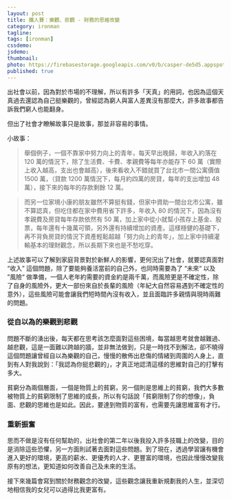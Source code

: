 ```yaml
---
layout: post
title: 鐵人賽：樂觀、悲觀 - 財務的思維改變
category: ironman
tagline:
tags: [ironman]
cssdemo:
jsdemo:
thumbnail:
photo: https://firebasestorage.googleapis.com/v0/b/casper-de5d5.appspot.com/o/images%2Fblog%2F201909%2Firon6.png?alt=media&token=a1b6d8c3-011f-4f93-b90c-6f964349253c
published: true
---
```


出社會以前，因為對於市場的不理解，所以有許多「天真」的用詞，也因為這個天真過去還認為自己挺樂觀的，曾經認為窮人與富人差異沒有那麼大，許多故事都告訴我們窮人也能翻身。

但出了社會才瞭解故事只是故事，那並非容易的事情。

小故事：

> 舉個例子，一個不靠家中努力向上的青年，每天早出晚歸，年收入約落在 120 萬的情況下，除了生活費、卡費、孝親費等每年亦能存下 60 萬（實際上收入越高，支出也會越高），後來看收入不錯就買了台北市一間公寓價值 1500 萬，（貸款 1200 萬情況下，每月約四萬的房貸，每年的支出增加 48 萬），接下來的每年的存款剩餘 12 萬。

> 而另一位家境小康的朋友雖然不算挺有錢，但家中資助一間台北市公寓，雖不算認真，但吃住都在家中費用省下許多，年收入 80 的情況下，因為沒有孝親費及房貸每年存款依然有 50 萬，加上家中從小就幫小孩存上基金、股票，每年還有十幾萬可領，另外還有持續增加的資產。這樣穩健的基礎下，再不背負房貸的情況下資產輕鬆超越「努力向上的青年」，加上家中持續灌輸基本的理財觀念，所以長期下來也是不愁吃穿。

上述故事可以了解到家庭背景對於新鮮人的影響，更何況出了社會，就要認真面對 “收入” 這個問題，除了要能夠養活當前的自己外，也同時需要為了 “未來“ 以及 ”風險“ 做準備，一個人老年約需要的資金約是兩千萬，而風險更是不確定性，除了自身的風險外，更大一部份來自於長輩的風險（年紀大自然容易遇到不確定性的意外），這些風險可能會讓我們短時間內沒有收入，並且面臨許多親情與現時兩難的問題。

### 從自以為的樂觀到悲觀

問題不斷的湧出後，每天都在思考該怎麼面對這些困境，每當越思考就會越難過、越悲觀，這是一面難以跨越的牆，並非無法做到，只是一時找不到解法，卻不曉得這個問題讓曾經自以為樂觀的自己，慢慢的散佈出悲傷的情緒到周圍的人身上，直到有人對我說到：「我認為你挺悲觀的」，才真正地認清這樣的思維對自己的打擊有多大。

貧窮分為兩個層面，一個是物質上的貧窮，另一個則是思維上的貧窮，我們大多數被物質上的貧窮限制了思維的成長，所以有句話說「貧窮限制了你的想像」，負面、悲觀的思維也是如此。因此，要達到物質的富有，也需要先讓思維富有才行。

### 重新振奮

思而不做是沒有任何幫助的，出社會的第二年以後我投入許多技職上的改變，目的是消除這些恐懼，另一方面則試著去面對這些問題。到了現在，透過學習讓有機會進入更好的環境，更高的薪水、更優秀的人才、更豐富的環境，也因此慢慢改變我原有的想法，更知道如何改善自己及未來的生活。

接下來幾篇會寫到關於財務觀念的改變，這些觀念讓我重新規劃我的人生，並深切地相信我的女兒可以過得比我更富有。